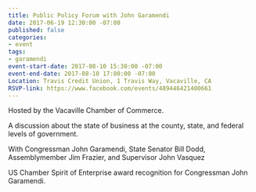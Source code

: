 ```yaml
---
title: Public Policy Forum with John Garamendi
date: 2017-06-19 12:30:00 -07:00
published: false
categories:
- event
tags:
- garamendi
event-start-date: 2017-08-10 15:30:00 -07:00
event-end-date: 2017-08-10 17:00:00 -07:00
Location: Travis Credit Union, 1 Travis Way, Vacaville, CA
RSVP-link: https://www.facebook.com/events/489446421400661
---
```


Hosted by the Vacaville Chamber of Commerce. 

A discussion about the state of business at the county, state, and federal levels of government.

With Congressman John Garamendi, State Senator Bill Dodd, Assemblymember Jim Frazier, and Supervisor John Vasquez

US Chamber Spirit of Enterprise award recognition for Congressman John Garamendi.
